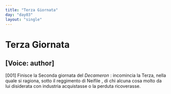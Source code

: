 ```yaml
---
title: "Terza Giornata"
day: "day03"
layout: "single"
---
```

<div id="day03" ruler="neifile" type="Day">
 <h1>
  Terza Giornata
 </h1>
 <p>
  <h2>
   [Voice: author]
  </h2>
 </p>
 <argument>
  <p>
   <a name="p03990001">
    [001]
   </a>
   Finisce la Seconda giornata del
   <i>
    Decameron
   </i>
   : incomincia la Terza, nella quale si ragiona, sotto il reggimento di
   <name persref="neifile" type="person">
    Neifile
   </name>
   , di chi alcuna cosa molto da lui disiderata con industria acquistasse o la perduta ricoverasse.
  </p>
 </argument>
</div>